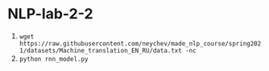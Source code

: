 # NLP-lab-2-2

1. `wget https://raw.githubusercontent.com/neychev/made_nlp_course/spring2021/datasets/Machine_translation_EN_RU/data.txt -nc`
2. `python rnn_model.py`  
